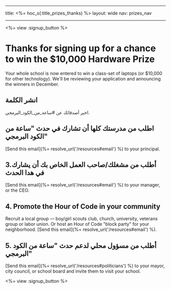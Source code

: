* * *

title: <%= hoc_s(:title_prizes_thanks) %> layout: wide nav: prizes_nav

* * *

<%= view :signup_button %>

# Thanks for signing up for a chance to win the $10,000 Hardware Prize

Your whole school is now entered to win a class-set of laptops (or $10,000 for other technology). We'll be reviewing your application and announcing the winners in December.

## انشر الكلمة

اخبر أصدقائك عن #ساعة_من_الكود_البرمجي.

## اطلب من مدرستك كلها أن تشارك في حدث "ساعة من الكود البرمجي"

[Send this email](%= resolve_url('/resources#email') %) to your principal.

## 3.أطلب من مشغلك/صاحب العمل الخاص بك أن يشارك في هدا الحدث

[Send this email](%= resolve_url('/resources#email') %) to your manager, or the CEO.

## 4. Promote the Hour of Code in your community

Recruit a local group — boy/girl scouts club, church, university, veterans group or labor union. Or host an Hour of Code "block party" for your neighborhood. [Send this email](%= resolve_url('/resources#email') %).

## 5. أطلب من مسؤول محلي لدعم حدث "ساعة من الكود البرمجي"

[Send this email](%= resolve_url('/resources#politicians') %) to your mayor, city council, or school board and invite them to visit your school.

<%= view :signup_button %>